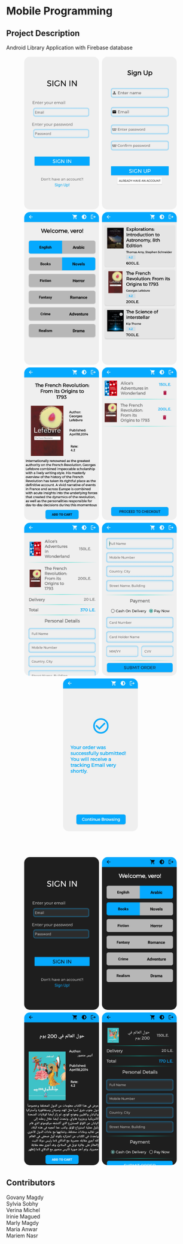 # Mobile Programming

## Project Description

Android Library Application with Firebase database <br/>


<div align="center">
    <img src="media/light_1.jpg" alt="sign in screen" width="200px" style="border-radius:15px; margin:2px;"/>
    <img src="media/light_2.jpg" alt="sign up screen" width="200px" style="border-radius:15px; margin:2px;"/>
    <img src="media/light_3.jpg" alt="navigation screen" width="200px" style="border-radius:15px; margin:2px;"/>
    <img src="media/light_4.jpg" alt="list books screen" width="200px" style="border-radius:15px; margin:2px;"/>
    <img src="media/light_5.jpg" alt="book details screen" width="200px" style="border-radius:15px; margin:2px;"/>
    <img src="media/light_6.jpg" alt="cart screen" width="200px" style="border-radius:15px; margin:2px;"/>
    <img src="media/light_7.jpg" alt="checkout screen part 1" width="200px" style="border-radius:15px; margin:2px;"/>
    <img src="media/light_8.jpg" alt="checkout screen part 2" width="200px" style="border-radius:15px; margin:2px;"/>
    <img src="media/light_9.jpg" alt="order complete screen" width="200px" style="border-radius:15px; margin:2px;"/>
</div>

<br/><br/>


<div align="center">
    <img src="media/dark_1.jpg" alt="sign in screen dark mode" width="200px" style="border-radius:15px; margin:2px;"/>
    <img src="media/dark_2.jpg" alt="navigation screen dark mode" width="200px" style="border-radius:15px; margin:2px;"/>
    <img src="media/dark_3.jpg" alt="book details screen dark mode" width="200px" style="border-radius:15px; margin:2px;"/>
    <img src="media/dark_4.jpg" alt="checkout screen dark mode" width="200px" style="border-radius:15px; margin:2px;"/>
</div>

## Contributors
Govany Magdy<br/>
Sylvia Sobhy<br/>
Verina Michel<br/>
Irinie Magued<br/>
Marly Magdy<br/>
Maria Anwar<br/>
Mariem Nasr<br/>



